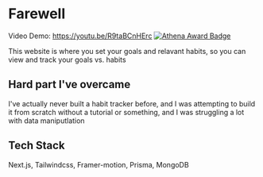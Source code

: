 # Farewell

Video Demo: https://youtu.be/R9taBCnHErc
[![Athena Award Badge](https://img.shields.io/endpoint?url=https%3A%2F%2Faward.athena.hackclub.com%2Fapi%2Fbadge)](https://award.athena.hackclub.com?utm_source=readme)

This website is where you set your goals and relavant habits, so you can view and track your goals vs. habits

## Hard part I've overcame

I've actually never built a habit tracker before, and I was attempting to build it from scratch without a tutorial or something, and I was struggling a lot with data maniputlation

## Tech Stack

Next.js, Tailwindcss, Framer-motion, Prisma, MongoDB
